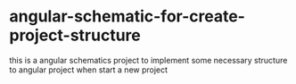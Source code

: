 # angular-schematic-for-create-project-structure
this is a angular schematics project to implement some necessary structure to angular project when start a new project
